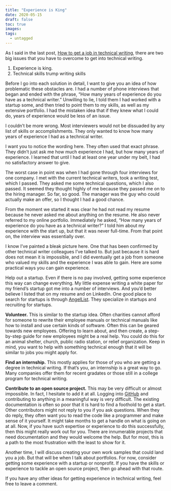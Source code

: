 ```yaml
---
title: "Experience is King"
date: 2020-05-15
draft: false
toc: true
images:
tags:
  - untagged
---
```


As I said in the last post, [How to get a job in technical writing](https://aaronkredshaw.com/2020/05/07/elementor-1195/),  there are two big issues that you have to overcome to get into technical writing. 

1. Experience is king.
2. Technical skills trump writing skills

Before I go into each solution in detail, I want to give you an idea of how problematic these obstacles are. I had a number of phone interviews that began and ended with the phrase, “How many years of experience do you have as a technical writer.” Unwilling to lie, I told them I had worked with a startup some, and then tried to point them to my skills, as well as my extensive portfolio. I had the mistaken idea that if they knew what I could do, years of experience would be less of an issue.

I couldn’t be more wrong. Most interviewers would not be dissuaded by any list of skills or accomplishments. They only wanted to know how many years of experience I had as a technical writer.

I want you to notice the wording here. They often used that exact phrase. They didn’t just ask me how much experience I had, but how many years of experience. I learned that until I had at least one year under my belt, I had no satisfactory answer to give.

The worst case in point was when I had gone through four interviews for one company. I met with the current technical writers, took a writing test, which I passed. They asked me some technical questions, which I also passed. It seemed they thought highly of me because they passed me on to the hiring manager. So far, so good. The manager was the guy who could actually make an offer, so I thought I had a good chance.

From the moment we started it was clear he had not read my resume because he never asked me about anything on the resume. He also never referred to my online portfolio. Immediately he asked, “How many years of experience do you have as a technical writer?” I told him about my experience with the start up, but that it was never full-time. From that point on, the interview was essentially over.

I know I’ve painted a bleak picture here. One that has been confirmed by other technical writer colleagues I’ve talked to. But just because it is hard does not mean it is impossible, and I did eventually get a job from someone who valued my skills and the experience I was able to gain. Here are some practical ways you can gain experience.

Help out a startup. Even if there is no pay involved, getting some experience this way can change everything. My little expense writing a white paper for my friend’s startup got me into a number of interviews. And you’d better believe I listed that on my resume and on LinkedIn. One good place to search for startups is through [AngelList](https://angel.co). They specialize in startups and recruiting for startups.

**Volunteer.** This is similar to the startup idea. Often charities cannot afford for someone to rewrite their employee manuals or technical manuals like how to install and use certain kinds of software. Often this can be geared towards new employees. Offering to learn about, and then create, a step-by-step guide for new employees might be a real help. You could do this for an animal shelter, church, public radio station, or relief organization. Keep in mind, you want to help with something technical enough that it will be similar to jobs you might apply for.

**Find an internship.** This mostly applies for those of you who are getting a degree in technical writing. If that’s you, an internship is a great way to go. Many companies offer them for recent gradates or those still in a college program for technical writing.

**Contribute to an open source project.** This may be very difficult or almost impossible. In fact, I hesitate to add it at all. Logging into [GitHub](https://github.com) and contributing to anything in a meaningful way is very difficult. The existing documentation is often so poor that it is hard to find a foothold to get a start. Other contributors might not reply to you if you ask questions. When they do reply, they often want you to read the code like a programmer and make sense of it yourself. It might take months to get a handle on what is going on at all. Now, if you have such expertise or experience to do this successfully, then this might really work out for you. There are innumerable projects that need documentation and they would welcome the help. But for most, this is a path to the most frustration with the least to show for it.

Another time, I will discuss creating your own work samples that could land you a job. But that will be when I talk about portfolios. For now, consider getting some experience with a startup or nonprofit. If you have the skills or experience to tackle an open source project, then go ahead with that route.

If you have any other ideas for getting experience in technical writing, feel free to leave a comment.